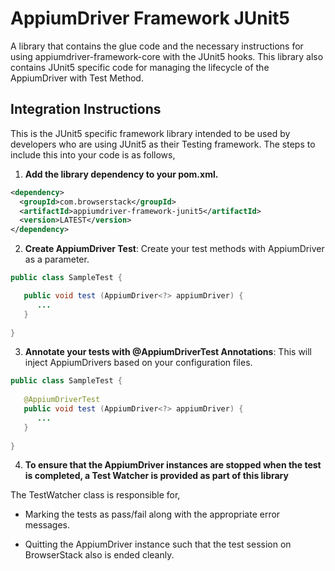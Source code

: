 # AppiumDriver Framework JUnit5

A library that contains the glue code and the necessary instructions for using appiumdriver-framework-core with the JUnit5 hooks. This library also contains JUnit5 specific code for managing the lifecycle of the AppiumDriver with Test Method.

## Integration Instructions 

This is the JUnit5 specific framework library intended to be used by developers who are using JUnit5 as their Testing framework. The steps to include this into your code is as follows,

1. <b>Add the library dependency to your pom.xml.</b>
```xml
<dependency>
  <groupId>com.browserstack</groupId>
  <artifactId>appiumdriver-framework-junit5</artifactId>
  <version>LATEST</version>
</dependency>
 ```
 
2. <b>Create AppiumDriver Test</b>:  Create your test methods with AppiumDriver as a parameter. 

```java
public class SampleTest {

   public void test (AppiumDriver<?> appiumDriver) {
      ...
   }
   
}
```

3. <b>Annotate your tests with @AppiumDriverTest Annotations</b>: This will inject AppiumDrivers based on your configuration files.

```java
public class SampleTest {
    
   @AppiumDriverTest
   public void test (AppiumDriver<?> appiumDriver) {
      ...
   }
   
}
```


4. <b>To ensure that the AppiumDriver instances are stopped when the test is completed, a Test Watcher is provided as part of this library</b>

The TestWatcher class is responsible for,

- Marking the tests as pass/fail along with the appropriate error messages.

- Quitting the AppiumDriver instance such that the test session on BrowserStack also is ended cleanly.
